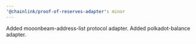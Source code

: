 ```yaml
---
'@chainlink/proof-of-reserves-adapter': minor
---
```


Added mooonbeam-address-list protocol adapter. Added polkadot-balance adapter.

